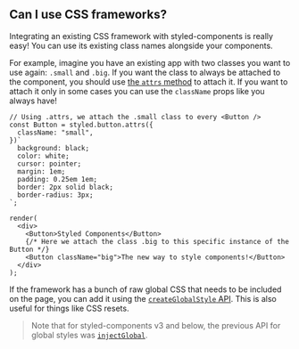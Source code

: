 ## Can I use CSS frameworks?

Integrating an existing CSS framework with styled-components is really easy! You can use its existing class names alongside your components.

For example, imagine you have an existing app with two classes you want to use again: `.small` and `.big`. If you want the class to always be attached to the component, you should use [the `attrs` method](/docs/api#attrs) to attach it. If you want to attach it only in some cases you can use the `className` props like you always have!

```react
// Using .attrs, we attach the .small class to every <Button />
const Button = styled.button.attrs({
  className: "small",
})`
  background: black;
  color: white;
  cursor: pointer;
  margin: 1em;
  padding: 0.25em 1em;
  border: 2px solid black;
  border-radius: 3px;
`;

render(
  <div>
    <Button>Styled Components</Button>
    {/* Here we attach the class .big to this specific instance of the Button */}
    <Button className="big">The new way to style components!</Button>
  </div>
);
```

If the framework has a bunch of raw global CSS that needs to be included on the page, you can add it using the [`createGlobalStyle` API](/docs/api#createglobalstyle). This is also useful for things like CSS resets.

> Note that for styled-components v3 and below, the previous API for global styles was [`injectGlobal`](/docs/api#injectglobal).
